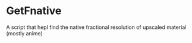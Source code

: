 # GetFnative
A script that hepl find the native fractional resolution of upscaled material (mostly anime)
